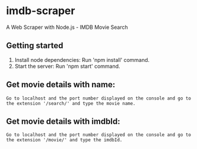 # imdb-scraper
 A Web Scraper with Node.js - IMDB Movie Search

## Getting started
1. Install node dependencies:
    Run 'npm install' command.
2. Start the server:
    Run 'npm start' command.

## Get movie details with name:
    Go to localhost and the port number displayed on the console and go to the extension '/search/' and type the movie name.

## Get movie details with imdbId:
    Go to localhost and the port number displayed on the console and go to the extension '/movie/' and type the imdbId.